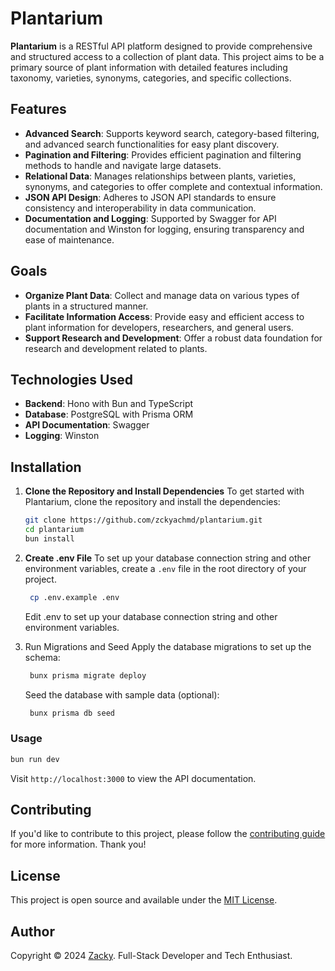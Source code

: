 # Plantarium

**Plantarium** is a RESTful API platform designed to provide comprehensive and structured access to a collection of plant data. This project aims to be a primary source of plant information with detailed features including taxonomy, varieties, synonyms, categories, and specific collections.

## Features

- **Advanced Search**: Supports keyword search, category-based filtering, and advanced search functionalities for easy plant discovery.
- **Pagination and Filtering**: Provides efficient pagination and filtering methods to handle and navigate large datasets.
- **Relational Data**: Manages relationships between plants, varieties, synonyms, and categories to offer complete and contextual information.
- **JSON API Design**: Adheres to JSON API standards to ensure consistency and interoperability in data communication.
- **Documentation and Logging**: Supported by Swagger for API documentation and Winston for logging, ensuring transparency and ease of maintenance.

## Goals

- **Organize Plant Data**: Collect and manage data on various types of plants in a structured manner.
- **Facilitate Information Access**: Provide easy and efficient access to plant information for developers, researchers, and general users.
- **Support Research and Development**: Offer a robust data foundation for research and development related to plants.

## Technologies Used

- **Backend**: Hono with Bun and TypeScript
- **Database**: PostgreSQL with Prisma ORM
- **API Documentation**: Swagger
- **Logging**: Winston

## Installation

1. **Clone the Repository and Install Dependencies**
   To get started with Plantarium, clone the repository and install the dependencies:

   ```bash
   git clone https://github.com/zckyachmd/plantarium.git
   cd plantarium
   bun install
   ```

2. **Create .env File**
To set up your database connection string and other environment variables, create a `.env` file in the root directory of your project.

   ```bash
    cp .env.example .env
   ```

    Edit .env to set up your database connection string and other environment variables.

3. Run Migrations and Seed
   Apply the database migrations to set up the schema:

   ```bash
    bunx prisma migrate deploy
   ```

   Seed the database with sample data (optional):

   ```bash
    bunx prisma db seed
   ```

### Usage

```bash
bun run dev
```

Visit `http://localhost:3000` to view the API documentation.

## Contributing

If you'd like to contribute to this project, please follow the [contributing guide](CONTRIBUTING.md) for more information. Thank you!

## License

This project is open source and available under the [MIT License](LICENSE).

## Author

Copyright © 2024 [Zacky](https://zacky.id). Full-Stack Developer and Tech Enthusiast.
